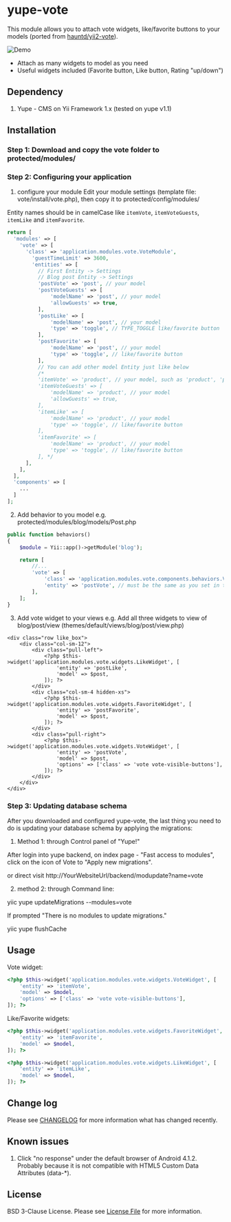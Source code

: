 # yupe-vote

This module allows you to attach vote widgets, like/favorite buttons to your models (ported from [hauntd/yii2-vote](https://github.com/hauntd/yii2-vote)).

![Demo](https://raw.githubusercontent.com/vulcangz/resources/master/yupe-vote/screenshot.gif)

- Attach as many widgets to model as you need
- Useful widgets included (Favorite button, Like button, Rating "up/down")

## Dependency

1. Yupe - CMS on Yii Framework 1.x (tested on yupe v1.1)

## Installation

### Step 1: Download and copy the vote folder to protected/modules/

### Step 2: Configuring your application

1. configure your module
Edit your module settings (template file: vote/install/vote.php), then copy it to protected/config/modules/

Entity names should be in camelCase like `itemVote`, `itemVoteGuests`, `itemLike` and `itemFavorite`.

```php
return [
  'modules' => [
    'vote' => [
      'class' => 'application.modules.vote.VoteModule',
        'guestTimeLimit' => 3600,
        'entities' => [
          // First Entity -> Settings
		  // Blog post Entity -> Settings
		  'postVote' => 'post', // your model
		  'postVoteGuests' => [
			  'modelName' => 'post', // your model
			  'allowGuests' => true,
		  ],
		  'postLike' => [
			  'modelName' => 'post', // your model
			  'type' => 'toggle', // TYPE_TOGGLE like/favorite button
		  ],
		  'postFavorite' => [
			  'modelName' => 'post', // your model
			  'type' => 'toggle', // like/favorite button
		  ],
		  // You can add other model Entity just like below
		  /*
          'itemVote' => 'product', // your model, such as 'product', 'post'
          'itemVoteGuests' => [
              'modelName' => 'product', // your model
              'allowGuests' => true,
          ],
          'itemLike' => [
              'modelName' => 'product', // your model
              'type' => 'toggle', // like/favorite button
          ],
          'itemFavorite' => [
              'modelName' => 'product', // your model
              'type' => 'toggle', // like/favorite button
          ], */
      ],
    ],
  ],
  'components' => [
    ...
  ]
];
```

2. Add behavior to you model
e.g. protected/modules/blog/models/Post.php
```php
public function behaviors()
{
	$module = Yii::app()->getModule('blog');

	return [
		//...			
		'vote' => [
			'class' => 'application.modules.vote.components.behaviors.VoteBehavior',
			'entity' => 'postVote',	// must be the same as you set in the previous step 1
		],
	];
}
```

3. Add vote widget to your views
e.g. Add all three widgets to view of blog/post/view (themes/default/views/blog/post/view.php)

```
<div class="row like_box">
	<div class="col-sm-12">
		<div class="pull-left">
			<?php $this->widget('application.modules.vote.widgets.LikeWidget', [
				'entity' => 'postLike',
				'model' => $post,
			]); ?>
		</div>
		<div class="col-sm-4 hidden-xs">
			<?php $this->widget('application.modules.vote.widgets.FavoriteWidget', [
				'entity' => 'postFavorite',
				'model' => $post,
			]); ?>
		</div>
		<div class="pull-right">					
			<?php $this->widget('application.modules.vote.widgets.VoteWidget', [
				'entity' => 'postVote',
				'model' => $post,
				'options' => ['class' => 'vote vote-visible-buttons'],
			]); ?>
		</div>
	</div>
</div>
```

### Step 3: Updating database schema
After you downloaded and configured yupe-vote, the last thing you need to do is updating your database schema by applying the migrations:

1. Method 1: through Control panel of "Yupe!" 

After login into yupe backend, on index page - "Fast access to modules", click on the icon of Vote to "Apply new migrations".

or direct visit http://YourWebsiteUrl/backend/modupdate?name=vote

2. method 2: through Command line:

yiic yupe updateMigrations --modules=vote

If prompted "There is no modules to update migrations."

yiic yupe flushCache


## Usage

Vote widget:

```php
<?php $this->widget('application.modules.vote.widgets.VoteWidget', [
	'entity' => 'itemVote',
	'model' => $model,
	'options' => ['class' => 'vote vote-visible-buttons'],
]); ?>
```

Like/Favorite widgets:

```php
<?php $this->widget('application.modules.vote.widgets.FavoriteWidget', [
	'entity' => 'itemFavorite',
	'model' => $model,
]); ?>

<?php $this->widget('application.modules.vote.widgets.LikeWidget', [
	'entity' => 'itemLike',
	'model' => $model,
]); ?>
```

## Change log

Please see [CHANGELOG](CHANGELOG.md) for more information what has changed recently.

## Known issues
1. Click "no response" under the default browser of Android 4.1.2. 
Probably because it is not compatible with HTML5 Custom Data Attributes (data-*).

## License

BSD 3-Clause License. Please see [License File](LICENSE) for more information.